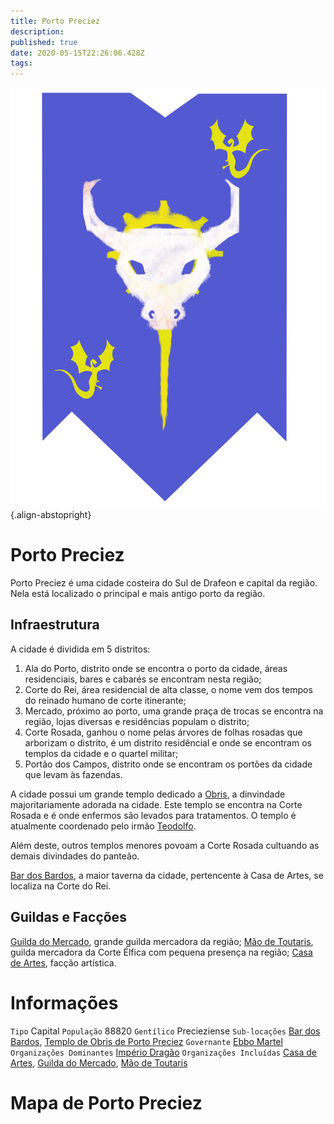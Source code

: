 ```yaml
---
title: Porto Preciez
description: 
published: true
date: 2020-05-15T22:26:06.428Z
tags: 
---
```


![bandeira_de_porto_preciez.png](/uploads/bandeiras/bandeira_de_porto_preciez.png){.align-abstopright}
# Porto Preciez
Porto Preciez é uma cidade costeira do Sul de Drafeon e capital da região. Nela está localizado o principal e mais antigo porto da região.

## Infraestrutura
A cidade é dividida em 5 distritos:
1. Ala do Porto, distrito onde se encontra o porto da cidade, áreas residenciais, bares e cabarés se encontram nesta região;
1. Corte do Rei, área residencial de alta classe, o nome vem dos tempos do reinado humano de corte itinerante;
1. Mercado, próximo ao porto, uma grande praça de trocas se encontra na região, lojas diversas e residências populam o distrito;
1. Corte Rosada, ganhou o nome pelas árvores de folhas rosadas que arborizam o distrito, é um distrito residêncial e onde se encontram os templos da cidade e o quartel militar;
1. Portão dos Campos, distrito onde se encontram os portões da cidade que levam às fazendas.

A cidade possui um grande templo dedicado a [Obris](http://localhost/en/divindades/panteao-das-treze-estrelas/obris), a dinvindade majoritariamente adorada na cidade. Este templo se encontra na Corte Rosada e é onde enfermos são levados para tratamentos. O templo é atualmente coordenado pelo irmão [Teodolfo](http://localhost/en/individuos/teodolfo).

Além deste, outros templos menores povoam a Corte Rosada cultuando as demais divindades do panteão.

[Bar dos Bardos](http://localhost/en/lugares/plano-material/drafeon/sul-de-drafeon/porto-preciez/bar-dos-bardos), a maior taverna da cidade, pertencente à Casa de Artes, se localiza na Corte do Rei.

## Guildas e Facções
[Guilda do Mercado](http://localhost/en/faccoes/faccoes-independentes/guilda-do-mercado), grande guilda mercadora da região;
[Mão de Toutaris](http://localhost/en/faccoes/faccoes-independentes/mao-de-toutaris), guilda mercadora da Corte Élfica com pequena presença na região;
[Casa de Artes](http://localhost/en/faccoes/faccoes-independentes/casa-de-artes), facção artística.

# Informações
`Tipo` Capital
`População` 88820
`Gentílico` Precieziense 
`Sub-locações` [Bar dos Bardos](http://localhost/en/lugares/plano-material/drafeon/sul-de-drafeon/porto-preciez/bar-dos-bardos), [Templo de Obris de Porto Preciez](http://localhost/en/lugares/plano-material/drafeon/sul-de-drafeon/porto-preciez/templo-de-obris)
`Governante` [Ebbo Martel](http://localhost/en/individuos/ebbo-martel)
`Organizações Dominantes` [Império Dragão](http://localhost/faccoes/nacoes/imperio-dragao#imperio-dragao)
`Organizações Incluídas` [Casa de Artes](http://localhost/en/faccoes/faccoes-independentes/casa-de-artes), [Guilda do Mercado](http://localhost/en/faccoes/faccoes-independentes/guilda-do-mercado), [Mão de Toutaris](http://localhost/en/faccoes/faccoes-independentes/mao-de-toutaris)

# Mapa de Porto Preciez